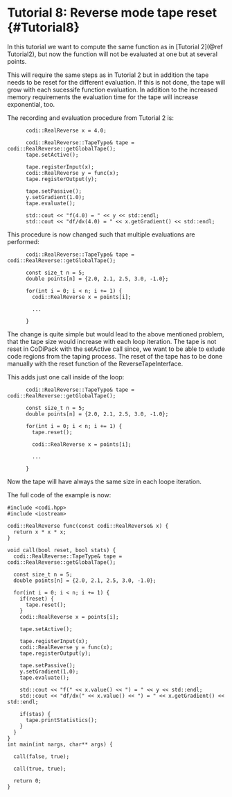 Tutorial 8: Reverse mode tape reset {#Tutorial8}
============

In this tutorial we want to compute the same function as in [Tutorial 2](@ref Tutorial2),
but now the function will not be evaluated at one but at several points.

This will require the same steps as in Tutorial 2 but in addition the tape needs to be reset for the
different evaluation.
If this is not done, the tape will grow with each sucessife function evaluation.
In addition to the increased memory requirements the evaluation time for the tape will increase exponential, too.

The recording and evaluation procedure from Tutorial 2 is:
~~~~{.cpp}
      codi::RealReverse x = 4.0;

      codi::RealReverse::TapeType& tape = codi::RealReverse::getGlobalTape();
      tape.setActive();

      tape.registerInput(x);
      codi::RealReverse y = func(x);
      tape.registerOutput(y);

      tape.setPassive();
      y.setGradient(1.0);
      tape.evaluate();

      std::cout << "f(4.0) = " << y << std::endl;
      std::cout << "df/dx(4.0) = " << x.getGradient() << std::endl;
~~~~

This procedure is now changed such that multiple evaluations are performed:
~~~~{.cpp}
      codi::RealReverse::TapeType& tape = codi::RealReverse::getGlobalTape();

      const size_t n = 5;
      double points[n] = {2.0, 2.1, 2.5, 3.0, -1.0};

      for(int i = 0; i < n; i += 1) {
        codi::RealReverse x = points[i];

        ...

      }
~~~~

The change is quite simple but would lead to the above mentioned problem, that the tape size would increase
with each loop iteration.
The tape is not reset in CoDiPack with the setActive call since, we want to be able to exlude code regions from the taping process.
The reset of the tape has to be done manually with the reset function of the ReverseTapeInterface.

This adds just one call inside of the loop:
~~~~{.cpp}
      codi::RealReverse::TapeType& tape = codi::RealReverse::getGlobalTape();

      const size_t n = 5;
      double points[n] = {2.0, 2.1, 2.5, 3.0, -1.0};

      for(int i = 0; i < n; i += 1) {
        tape.reset();

        codi::RealReverse x = points[i];

        ...

      }
~~~~

Now the tape will have always the same size in each loope iteration.

The full code of the example is now:
~~~~{.cpp}
#include <codi.hpp>
#include <iostream>

codi::RealReverse func(const codi::RealReverse& x) {
  return x * x * x;
}

void call(bool reset, bool stats) {
  codi::RealReverse::TapeType& tape = codi::RealReverse::getGlobalTape();

  const size_t n = 5;
  double points[n] = {2.0, 2.1, 2.5, 3.0, -1.0};

  for(int i = 0; i < n; i += 1) {
    if(reset) {
      tape.reset();
    }
    codi::RealReverse x = points[i];

    tape.setActive();

    tape.registerInput(x);
    codi::RealReverse y = func(x);
    tape.registerOutput(y);

    tape.setPassive();
    y.setGradient(1.0);
    tape.evaluate();

    std::cout << "f(" << x.value() << ") = " << y << std::endl;
    std::cout << "df/dx(" << x.value() << ") = " << x.getGradient() << std::endl;

    if(stas) {
      tape.printStatistics();
    }
  }
}
int main(int nargs, char** args) {

  call(false, true);

  call(true, true);

  return 0;
}
~~~~
